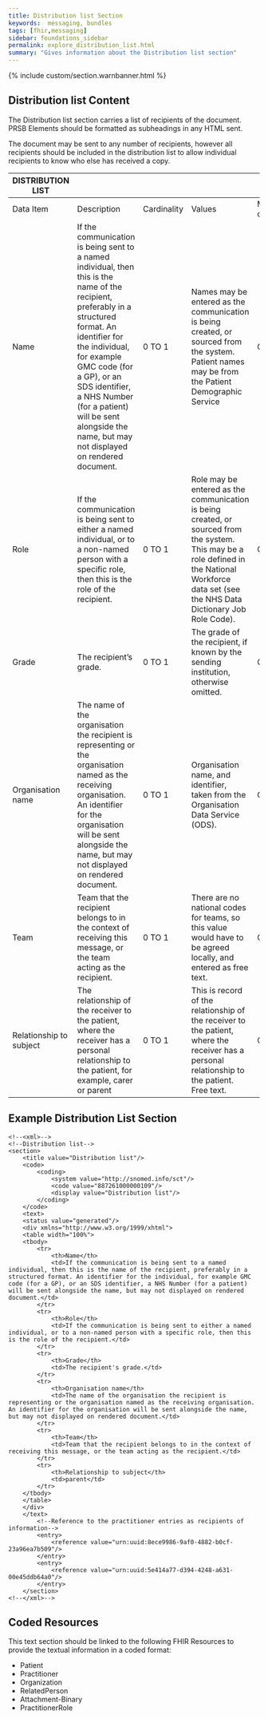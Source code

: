 ```yaml
---
title: Distribution list Section
keywords:  messaging, bundles
tags: [fhir,messaging]
sidebar: foundations_sidebar
permalink: explore_distribution_list.html
summary: "Gives information about the Distribution list section"
---
```


{% include custom/section.warnbanner.html %}

## Distribution list  Content ##
The Distribution list section carries a list of recipients of the document. PRSB Elements should be formatted as subheadings in any HTML sent.

The document may be sent to any number of recipients, however all recipients should be included in the distribution list to allow individual recipients to know who else has received a copy.

| DISTRIBUTION   LIST     |                                                                                                                                                                                                                                                                                                                                                   |             |                                                                                                                                                                                                         |                                  |                          |
|-------------------------|---------------------------------------------------------------------------------------------------------------------------------------------------------------------------------------------------------------------------------------------------------------------------------------------------------------------------------------------------|-------------|---------------------------------------------------------------------------------------------------------------------------------------------------------------------------------------------------------|----------------------------------|--------------------------|
| Data   Item             | Description                                                                                                                                                                                                                                                                                                                                       | Cardinality | Values                                                                                                                                                                                                  | Mandatory/required/     optional | FHIR Target              |
| Name                    | If   the communication is being sent to a named individual, then this is the name   of the recipient, preferably in a structured format. An identifier for the   individual, for example GMC code (for a GP), or an SDS identifier, a NHS   Number (for a patient) will be sent alongside the name, but may not displayed   on rendered document. | 0   TO 1    | Names   may be entered as the communication is being created, or sourced from the   system. Patient names may be from the Patient Demographic Service                                                   | Optional                         | Practitioner.name        |
| Role                    | If   the communication is being sent to either a named individual, or to a   non-named person with a specific role, then this is the role of the   recipient.                                                                                                                                                                                     | 0   TO 1    | Role   may be entered as the communication is being created, or sourced from the   system. This may be a role defined in the National Workforce data set (see   the NHS Data Dictionary Job Role Code). | Optional                         | PractitionerRole.code    |
| Grade                   | The   recipient’s grade.                                                                                                                                                                                                                                                                                                                          | 0   TO 1    | The   grade of the recipient, if known by the sending institution, otherwise   omitted.                                                                                                                 | Optional                         | Composition.section.text |
| Organisation name       | The   name of the organisation the recipient is representing or the organisation   named as the receiving organisation.          An identifier for the organisation will be sent alongside the name, but may   not displayed on rendered document.                                                                                                | 0   TO 1    | Organisation   name, and identifier, taken from the Organisation Data Service (ODS).                                                                                                                    | Optional                         | Organization.name        |
| Team                    | Team   that the recipient belongs to in the context of receiving this message, or   the team acting as the recipient.                                                                                                                                                                                                                             | 0   TO 1    | There   are no national codes for teams, so this value would have to be agreed   locally, and entered as free text.                                                                                     | Optional                         | Composition.section.text |
| Relationship to subject | The   relationship of the receiver to the patient, where the receiver has a   personal relationship to the patient, for example, carer or parent                                                                                                                                                                                                  | 0   TO 1    | This   is record of the relationship of the receiver to the patient, where the   receiver has a personal relationship to the patient. Free text.                                                        | Optional                         | Composition.section.text |

## Example Distribution List Section ##

```
<!--<xml>-->
<!--Distribution list-->
<section>
	<title value="Distribution list"/>
	<code>
		<coding>
			<system value="http://snomed.info/sct"/>
			<code value="887261000000109"/>
			<display value="Distribution list"/>
		</coding>
	</code>
	<text>
	<status value="generated"/>
	<div xmlns="http://www.w3.org/1999/xhtml">
	<table width="100%">
	<tbody>
		<tr>
			<th>Name</th>
			<td>If the communication is being sent to a named individual, then this is the name of the recipient, preferably in a structured format. An identifier for the individual, for example GMC code (for a GP), or an SDS identifier, a NHS Number (for a patient) will be sent alongside the name, but may not displayed on rendered document.</td>
		</tr>
		<tr>
			<th>Role</th>
			<td>If the communication is being sent to either a named individual, or to a non-named person with a specific role, then this is the role of the recipient.</td>			
		</tr>
		<tr>
			<th>Grade</th>
			<td>The recipient's grade.</td>
		</tr>
		<tr>
			<th>Organisation name</th>
			<td>The name of the organisation the recipient is representing or the organisation named as the receiving organisation. An identifier for the organisation will be sent alongside the name, but may not displayed on rendered document.</td>
		</tr>
		<tr>
			<th>Team</th>
			<td>Team that the recipient belongs to in the context of receiving this message, or the team acting as the recipient.</td>
		</tr>
		<tr>
			<th>Relationship to subject</th>
			<td>parent</td>
		</tr>
	</tbody>
	</table>
	</div>
	</text>
		<!--Reference to the practitioner entries as recipients of information-->
		<entry>
			<reference value="urn:uuid:8ece9986-9af0-4882-b0cf-23a96ea7b509"/>
		</entry>
		<entry>
			<reference value="urn:uuid:5e414a77-d394-4248-a631-00e45ddb64a0"/>
		</entry>
	</section>
<!--</xml>-->
```
		
## Coded Resources ##

This text section should be linked to the following FHIR Resources to provide the textual information in a coded format:

- Patient
- Practitioner
- Organization
- RelatedPerson
- Attachment-Binary
- PractitionerRole

